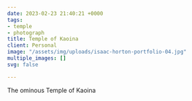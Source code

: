 ```yaml
---
date: 2023-02-23 21:40:21 +0000
tags:
- temple
- photograph
title: Temple of Kaoina
client: Personal
image: "/assets/img/uploads/isaac-horton-portfolio-04.jpg"
multiple_images: []
svg: false

---
```

The ominous Temple of Kaoina
